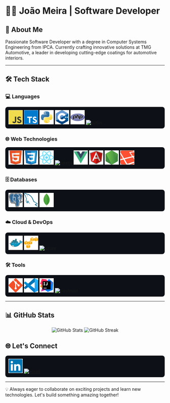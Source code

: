 # 👨‍💻 João Meira | Software Developer

## 🚀 About Me
Passionate Software Developer with a degree in Computer Systems Engineering from IPCA. Currently crafting innovative solutions at TMG Automotive, a leader in developing cutting-edge coatings for automotive interiors.

---

## 🛠️ Tech Stack

### 💻 Languages
<p align="left" style="background-color: #0d1117; padding: 10px; border-radius: 8px;">
  <img src="https://raw.githubusercontent.com/devicons/devicon/master/icons/javascript/javascript-original.svg" alt="javascript" width="45" height="45"/>
  <img src="https://raw.githubusercontent.com/devicons/devicon/master/icons/typescript/typescript-original.svg" alt="typescript" width="45" height="45"/>
  <img src="https://raw.githubusercontent.com/devicons/devicon/master/icons/python/python-original.svg" alt="python" width="45" height="45"/>
  <img src="https://raw.githubusercontent.com/devicons/devicon/master/icons/cplusplus/cplusplus-original.svg" alt="cplusplus" width="45" height="45"/>
  <img src="https://raw.githubusercontent.com/devicons/devicon/master/icons/php/php-original.svg" alt="php" width="45" height="45"/>
  <img src="https://www.vectorlogo.zone/logos/kotlinlang/kotlinlang-icon.svg" alt="kotlin" width="45" height="45"/>
</p>

### 🌐 Web Technologies
<p align="left" style="background-color: #0d1117; padding: 10px; border-radius: 8px;">
  <img src="https://raw.githubusercontent.com/devicons/devicon/master/icons/html5/html5-original.svg" alt="html5" width="45" height="45"/>
  <img src="https://raw.githubusercontent.com/devicons/devicon/master/icons/css3/css3-original.svg" alt="css3" width="45" height="45"/>
  <img src="https://raw.githubusercontent.com/devicons/devicon/master/icons/react/react-original.svg" alt="react" width="45" height="45"/>
  <img src="https://cdn.worldvectorlogo.com/logos/nextjs-2.svg" alt="nextjs" width="45" height="45"/>
  <img src="https://raw.githubusercontent.com/devicons/devicon/master/icons/vuejs/vuejs-original.svg" alt="vuejs" width="45" height="45"/>
  <img src="https://raw.githubusercontent.com/devicons/devicon/master/icons/angularjs/angularjs-original.svg" alt="angular" width="45" height="45"/>
  <img src="https://raw.githubusercontent.com/devicons/devicon/master/icons/nodejs/nodejs-original.svg" alt="nodejs" width="45" height="45"/>
  <img src="https://raw.githubusercontent.com/devicons/devicon/master/icons/laravel/laravel-plain.svg" alt="laravel" width="45" height="45"/>
</p>

### 🗄️ Databases
<p align="left" style="background-color: #0d1117; padding: 10px; border-radius: 8px;">
  <img src="https://raw.githubusercontent.com/devicons/devicon/master/icons/postgresql/postgresql-original.svg" alt="postgresql" width="45" height="45"/>
  <img src="https://raw.githubusercontent.com/devicons/devicon/master/icons/mysql/mysql-original.svg" alt="mysql" width="45" height="45"/>
  <img src="https://raw.githubusercontent.com/devicons/devicon/master/icons/mongodb/mongodb-original.svg" alt="mongodb" width="45" height="45"/>
</p>

### ☁️ Cloud & DevOps
<p align="left" style="background-color: #0d1117; padding: 10px; border-radius: 8px;">
  <img src="https://raw.githubusercontent.com/devicons/devicon/master/icons/docker/docker-original.svg" alt="docker" width="45" height="45"/>
  <img src="https://raw.githubusercontent.com/devicons/devicon/master/icons/amazonwebservices/amazonwebservices-original.svg" alt="aws" width="45" height="45"/>
  <img src="https://www.vectorlogo.zone/logos/microsoft_azure/microsoft_azure-icon.svg" alt="azure" width="45" height="45"/>
</p>

### 🛠️ Tools
<p align="left" style="background-color: #0d1117; padding: 10px; border-radius: 8px;">
  <img src="https://raw.githubusercontent.com/devicons/devicon/master/icons/git/git-original.svg" alt="git" width="45" height="45"/>
  <img src="https://raw.githubusercontent.com/devicons/devicon/master/icons/vscode/vscode-original.svg" alt="vscode" width="45" height="45"/>
  <img src="https://raw.githubusercontent.com/devicons/devicon/master/icons/intellij/intellij-original.svg" alt="intellij" width="45" height="45"/>
  <img src="https://www.vectorlogo.zone/logos/getpostman/getpostman-icon.svg" alt="postman" width="45" height="45"/>
</p>

---

## 📊 GitHub Stats

<p align="center">
  <img src="https://github-readme-stats.vercel.app/api?username=JoaoMeira29&show_icons=true&theme=dark" alt="GitHub Stats" height="165"/>
  <img src="https://github-readme-streak-stats.herokuapp.com/?user=JoaoMeira29&theme=dark" alt="GitHub Streak" height="165"/>
</p>

## 🌐 Let's Connect

<p align="left" style="background-color: #0d1117; padding: 10px; border-radius: 8px;">
  <a href="https://www.linkedin.com/in/joaomeira29/" target="_blank">
    <img src="https://raw.githubusercontent.com/devicons/devicon/master/icons/linkedin/linkedin-original.svg" alt="linkedin" width="45" height="45"/>
  </a>
  <a href="mailto:joaopcm29@gmail.com">
    <img src="https://www.vectorlogo.zone/logos/gmail/gmail-icon.svg" alt="email" width="45" height="45"/>
  </a>
</p>

---

💡 Always eager to collaborate on exciting projects and learn new technologies. Let's build something amazing together!

